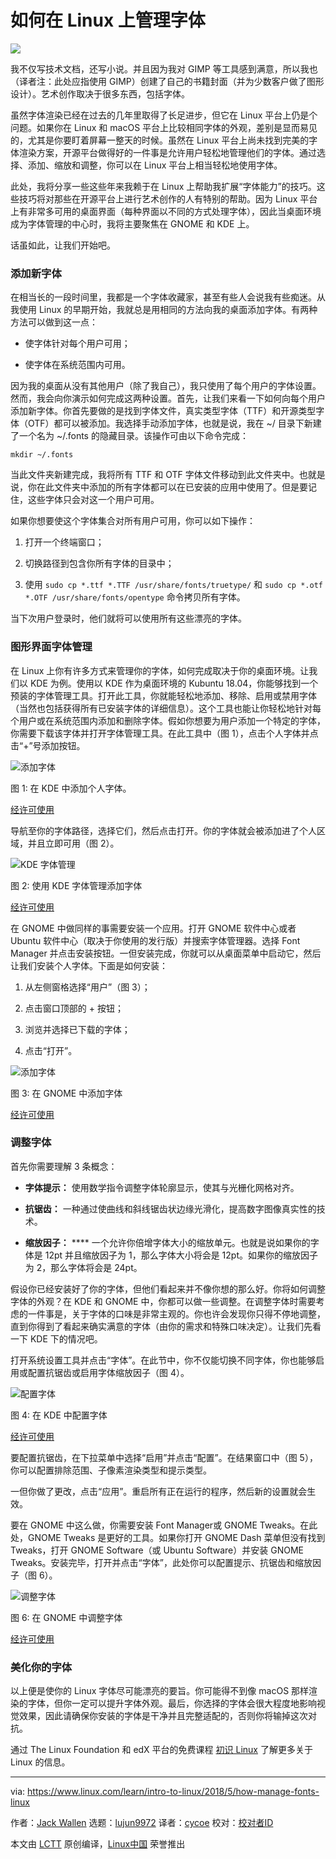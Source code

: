 如何在 Linux 上管理字体
======

![](https://www.linux.com/sites/lcom/files/styles/rendered_file/public/fonts_main.jpg?itok=qcJks7-c)

我不仅写技术文档，还写小说。并且因为我对 GIMP 等工具感到满意，所以我也（译者注：此处应指使用 GIMP）创建了自己的书籍封面（并为少数客户做了图形设计）。艺术创作取决于很多东西，包括字体。

虽然字体渲染已经在过去的几年里取得了长足进步，但它在 Linux 平台上仍是个问题。如果你在 Linux 和 macOS 平台上比较相同字体的外观，差别是显而易见的，尤其是你要盯着屏幕一整天的时候。虽然在 Linux 平台上尚未找到完美的字体渲染方案，开源平台做得好的一件事是允许用户轻松地管理他们的字体。通过选择、添加、缩放和调整，你可以在 Linux 平台上相当轻松地使用字体。

此处，我将分享一些这些年来我赖于在 Linux 上帮助我扩展“字体能力”的技巧。这些技巧将对那些在开源平台上进行艺术创作的人有特别的帮助。因为 Linux 平台上有非常多可用的桌面界面（每种界面以不同的方式处理字体），因此当桌面环境成为字体管理的中心时，我将主要聚焦在 GNOME 和 KDE 上。

话虽如此，让我们开始吧。

### 添加新字体

在相当长的一段时间里，我都是一个字体收藏家，甚至有些人会说我有些痴迷。从我使用 Linux 的早期开始，我就总是用相同的方法向我的桌面添加字体。有两种方法可以做到这一点：

  * 使字体针对每个用户可用；

  * 使字体在系统范围内可用。




因为我的桌面从没有其他用户（除了我自己），我只使用了每个用户的字体设置。然而，我会向你演示如何完成这两种设置。首先，让我们来看一下如何向每个用户添加新字体。你首先要做的是找到字体文件，真实类型字体（TTF）和开源类型字体（OTF）都可以被添加。我选择手动添加字体，也就是说，我在 ~/ 目录下新建了一个名为 ~/.fonts 的隐藏目录。该操作可由以下命令完成：
```
mkdir ~/.fonts

```

当此文件夹新建完成，我将所有 TTF 和 OTF 字体文件移动到此文件夹中。也就是说，你在此文件夹中添加的所有字体都可以在已安装的应用中使用了。但是要记住，这些字体只会对这一个用户可用。

如果你想要使这个字体集合对所有用户可用，你可以如下操作：

  1. 打开一个终端窗口；

  2. 切换路径到包含你所有字体的目录中；

  3. 使用 `sudo cp *.ttf *.TTF /usr/share/fonts/truetype/` 和 `sudo cp *.otf *.OTF /usr/share/fonts/opentype` 命令拷贝所有字体。




当下次用户登录时，他们就将可以使用所有这些漂亮的字体。

### 图形界面字体管理

在 Linux 上你有许多方式来管理你的字体，如何完成取决于你的桌面环境。让我们以 KDE 为例。使用以 KDE 作为桌面环境的 Kubuntu 18.04，你能够找到一个预装的字体管理工具。打开此工具，你就能轻松地添加、移除、启用或禁用字体（当然也包括获得所有已安装字体的详细信息）。这个工具也能让你轻松地针对每个用户或在系统范围内添加和删除字体。假如你想要为用户添加一个特定的字体，你需要下载该字体并打开字体管理工具。在此工具中（图 1），点击个人字体并点击“+”号添加按钮。


![添加字体][2]

图 1: 在 KDE 中添加个人字体。

[经许可使用][3]

导航至你的字体路径，选择它们，然后点击打开。你的字体就会被添加进了个人区域，并且立即可用（图 2）。


![KDE 字体管理][5]

图 2: 使用 KDE 字体管理添加字体

[经许可使用][3]

在 GNOME 中做同样的事需要安装一个应用。打开 GNOME 软件中心或者 Ubuntu 软件中心（取决于你使用的发行版）并搜索字体管理器。选择 Font Manager 并点击安装按钮。一但安装完成，你就可以从桌面菜单中启动它，然后让我们安装个人字体。下面是如何安装：

  1. 从左侧窗格选择“用户”（图 3）；

  2. 点击窗口顶部的 + 按钮；

  3. 浏览并选择已下载的字体；

  4. 点击“打开”。




![添加字体][7]

图 3: 在 GNOME 中添加字体

[经许可使用][3]

### 调整字体

首先你需要理解 3 条概念：

  * **字体提示：** 使用数学指令调整字体轮廓显示，使其与光栅化网格对齐。

  * **抗锯齿：** 一种通过使曲线和斜线锯齿状边缘光滑化，提高数字图像真实性的技术。

  * **缩放因子：** **** 一个允许你倍增字体大小的缩放单元。也就是说如果你的字体是 12pt 并且缩放因子为 1，那么字体大小将会是 12pt。如果你的缩放因子为 2，那么字体将会是 24pt。




假设你已经安装好了你的字体，但他们看起来并不像你想的那么好。你将如何调整字体的外观？在 KDE 和 GNOME 中，你都可以做一些调整。在调整字体时需要考虑的一件事是，关于字体的口味是非常主观的。你也许会发现你只得不停地调整，直到你得到了看起来确实满意的字体（由你的需求和特殊口味决定）。让我们先看一下 KDE 下的情况吧。

打开系统设置工具并点击“字体”。在此节中，你不仅能切换不同字体，你也能够启用或配置抗锯齿或启用字体缩放因子（图 4）。


![配置字体][9]

图 4: 在 KDE 中配置字体

[经许可使用][3]

要配置抗锯齿，在下拉菜单中选择“启用”并点击“配置”。在结果窗口中（图 5），你可以配置排除范围、子像素渲染类型和提示类型。

一但你做了更改，点击“应用”。重启所有正在运行的程序，然后新的设置就会生效。

要在 GNOME 中这么做，你需要安装 Font Manager或 GNOME Tweaks。在此处，GNOME Tweaks 是更好的工具。如果你打开 GNOME Dash 菜单但没有找到 Tweaks，打开 GNOME  Software（或 Ubuntu Software）并安装 GNOME Tweaks。安装完毕，打开并点击“字体”，此处你可以配置提示、抗锯齿和缩放因子（图 6）。

![调整字体][11]

图 6: 在 GNOME 中调整字体

[经许可使用][3]

### 美化你的字体

以上便是使你的 Linux 字体尽可能漂亮的要旨。你可能得不到像 macOS 那样渲染的字体，但你一定可以提升字体外观。最后，你选择的字体会很大程度地影响视觉效果，因此请确保你安装的字体是干净并且完整适配的，否则你将输掉这次对抗。

通过 The Linux Foundation 和 edX 平台的免费课程 [初识 Linux][12] 了解更多关于 Linux 的信息。

--------------------------------------------------------------------------------

via: https://www.linux.com/learn/intro-to-linux/2018/5/how-manage-fonts-linux

作者：[Jack Wallen][a]
选题：[lujun9972](https://github.com/lujun9972)
译者：[cycoe](https://github.com/cycoe)
校对：[校对者ID](https://github.com/校对者ID)

本文由 [LCTT](https://github.com/LCTT/TranslateProject) 原创编译，[Linux中国](https://linux.cn/) 荣誉推出

[a]:https://www.linux.com/users/jlwallen
[2]:https://www.linux.com/sites/lcom/files/styles/rendered_file/public/fonts_1.jpg?itok=7yTTe6o3 (adding fonts)
[3]:https://www.linux.com/licenses/category/used-permission
[5]:https://www.linux.com/sites/lcom/files/styles/rendered_file/public/fonts_2.jpg?itok=_g0dyVYq (KDE Font Manager)
[7]:https://www.linux.com/sites/lcom/files/styles/rendered_file/public/fonts_3.jpg?itok=8o884QKs (Adding fonts )
[9]:https://www.linux.com/sites/lcom/files/styles/rendered_file/public/fonts_4.jpg?itok=QJpPzFED (Configuring fonts)
[11]:https://www.linux.com/sites/lcom/files/styles/rendered_file/public/fonts_6.jpg?itok=4cQeIW9C (Tweaking fonts)
[12]:https://training.linuxfoundation.org/linux-courses/system-administration-training/introduction-to-linux
